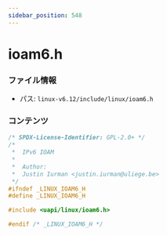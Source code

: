 ```yaml
---
sidebar_position: 548
---
```

# ioam6.h

### ファイル情報

- パス: `linux-v6.12/include/linux/ioam6.h`

### コンテンツ

```h
/* SPDX-License-Identifier: GPL-2.0+ */
/*
 *  IPv6 IOAM
 *
 *  Author:
 *  Justin Iurman <justin.iurman@uliege.be>
 */
#ifndef _LINUX_IOAM6_H
#define _LINUX_IOAM6_H

#include <uapi/linux/ioam6.h>

#endif /* _LINUX_IOAM6_H */

```
